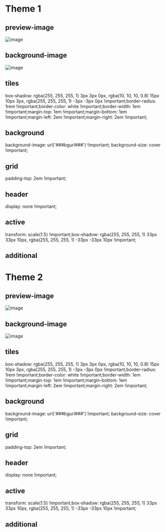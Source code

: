 # Theme 1
## preview-image
![image](https://wallpaperaccess.com/full/537159.jpg)
## background-image
![image](https://wallpaperaccess.com/full/537159.jpg)
## tiles
box-shadow: rgba(255, 255, 255, 1) 3px 3px 0px, rgba(10, 10, 10, 0.8) 15px 10px 3px, rgba(255, 255, 255, 1) -3px -3px 0px !important;border-radius: 1rem !important;border-color: white !important;border-width: 1em !important;margin-top: 1em !important;margin-bottom: 1em !important;margin-left: 2em !important;margin-right: 2em !important;
## background
background-image: url('###bgurl###') !important; background-size: cover !important;
## grid
padding-top: 2em !important;
## header
display: none !important;
## active
transform: scale(1.5) !important;box-shadow: rgba(255, 255, 255, 1) 33px 33px 10px, rgba(255, 255, 255, 1) -33px -33px 10px !important;
## additional

# Theme 2
## preview-image
![image](https://wallpaperaccess.com/full/537159.jpg)
## background-image
![image](https://wallpaperaccess.com/full/537159.jpg)
## tiles
box-shadow: rgba(255, 255, 255, 1) 3px 3px 0px, rgba(10, 10, 10, 0.8) 15px 10px 3px, rgba(255, 255, 255, 1) -3px -3px 0px !important;border-radius: 1rem !important;border-color: white !important;border-width: 1em !important;margin-top: 1em !important;margin-bottom: 1em !important;margin-left: 2em !important;margin-right: 2em !important;
## background
background-image: url('###bgurl###') !important; background-size: cover !important;
## grid
padding-top: 2em !important;
## header
display: none !important;
## active
transform: scale(1.5) !important;box-shadow: rgba(255, 255, 255, 1) 33px 33px 10px, rgba(255, 255, 255, 1) -33px -33px 10px !important;
## additional
